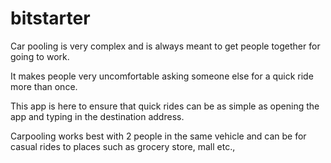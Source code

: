 bitstarter
==========
Car pooling is very complex and is always meant to get people together for going to work.

It makes people very uncomfortable asking someone else for a quick ride more than once.

This app is here to ensure that quick rides can be as simple as opening the app and typing in the destination address.

Carpooling works best with 2 people in the same vehicle and can be for casual rides to places such as grocery store, mall etc.,
